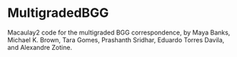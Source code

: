 # MultigradedBGG
Macaulay2 code for the multigraded BGG correspondence, by Maya Banks, Michael K. Brown, Tara Gomes, Prashanth Sridhar, Eduardo Torres Davila, and Alexandre Zotine.
